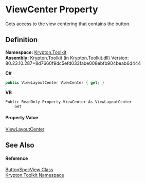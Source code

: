 # ViewCenter Property


Gets access to the view centering that contains the button.



## Definition
**Namespace:** <a href="79d2eac2-21f4-54ff-7552-b20c33c30600.md">Krypton.Toolkit</a>  
**Assembly:** Krypton.Toolkit (in Krypton.Toolkit.dll) Version: 80.23.10.287+8d7660f9dc5efd033fabe008ebfb904beab6d444

**C#**
``` C#
public ViewLayoutCenter ViewCenter { get; }
```
**VB**
``` VB
Public ReadOnly Property ViewCenter As ViewLayoutCenter
	Get
```



#### Property Value
<a href="b5f01bdf-4102-bf2e-b262-03641610deca.md">ViewLayoutCenter</a>

## See Also


#### Reference
<a href="9a222c32-a4d2-48e6-a2be-4422a28fac88.md">ButtonSpecView Class</a>  
<a href="79d2eac2-21f4-54ff-7552-b20c33c30600.md">Krypton.Toolkit Namespace</a>  

